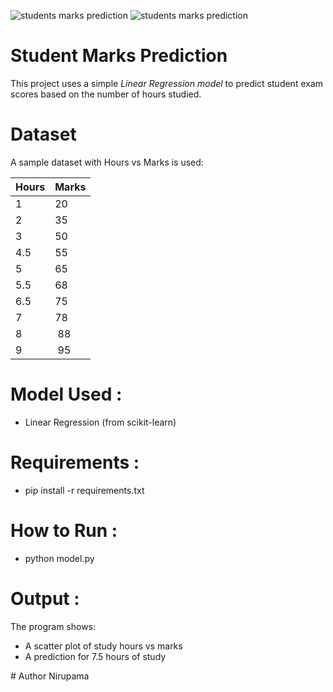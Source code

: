 ![students marks prediction](https://github.com/user-attachments/assets/a64fb5ff-4411-4f9a-9e7d-227497bbc579)
![students marks prediction](https://github.com/user-attachments/assets/b356ae0a-f0fc-482d-bbef-dd12fca9b2ba)
# Student Marks Prediction

This project uses a simple *Linear Regression model* to predict student exam scores based on the number of hours studied.

# Dataset

A sample dataset with Hours vs Marks is used:

Hours  | Marks
------ | ------
1      | 20
2      | 35
3      | 50
4.5    | 55
5      | 65
5.5    | 68
6.5    | 75
7      | 78
8      | 88
9      | 95

# Model Used :
* Linear Regression (from scikit-learn)

# Requirements :
  * pip install -r requirements.txt

# How to Run :
  * python model.py

# Output :
The program shows:
* A scatter plot of study hours vs marks
* A prediction for 7.5 hours of study

# Author
Nirupama 
